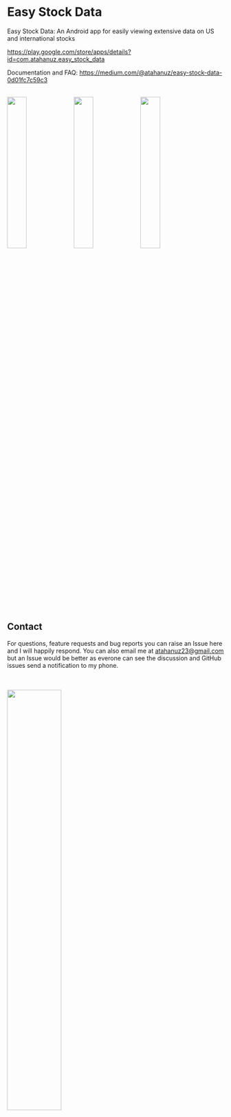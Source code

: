 # Easy Stock Data
Easy Stock Data: An Android app for easily viewing extensive data on US and international stocks

https://play.google.com/store/apps/details?id=com.atahanuz.easy_stock_data

Documentation and FAQ: https://medium.com/@atahanuz/easy-stock-data-0d01fc7c59c3
<br><br>


<div class="image-container">
        <img src="https://i.imgur.com/L10onvv.png" width="30%" height="30%">
        <img src="https://i.imgur.com/ZWJvmXd.png" width="30%" height="30%">
        <img src="https://i.imgur.com/dqCqSDX.png" width="30%" height="30%">
    </div>
<br>

## Contact
For questions, feature requests and bug reports you can raise an Issue here and I will happily respond.
You can also email me at atahanuz23@gmail.com but an Issue would be better as everone can see the discussion and GitHub issues send a notification to my phone.
<br><br><br>


  <img src="https://i.imgur.com/ZQ4baBr.png" width=50% height=50%>




